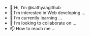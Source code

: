 - 👋 Hi, I’m @sathyaagithub
- 👀 I’m interested in Web developing ...
- 🌱 I’m currently learning  ...
- 💞️ I’m looking to collaborate on ...
- 📫 How to reach me  ...

<!---
sathyaagithub/sathyaagithub is a ✨ special ✨ repository because its `README.md` (this file) appears on your GitHub profile.
You can click the Preview link to take a look at your changes.
--->
